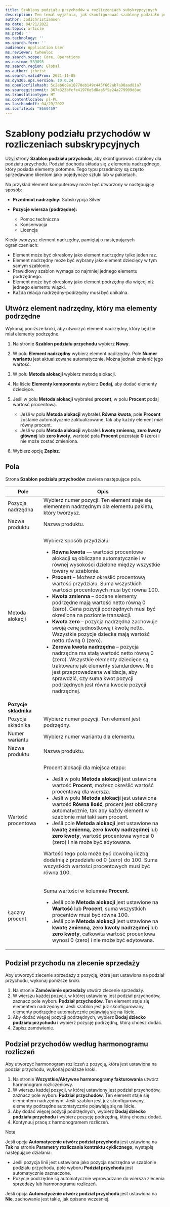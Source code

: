 ```yaml
---
title: Szablony podziału przychodów w rozliczeniach subskrypcyjnych
description: Ten temat wyjaśnia, jak skonfigurować szablony podziału przychodu dla artykułów sprzedawanych jako pakiety.
author: JodiChristiansen
ms.date: 04/21/2022
ms.topic: article
ms.prod: ''
ms.technology: ''
ms.search.form: ''
audience: Application User
ms.reviewer: twheeloc
ms.search.scope: Core, Operations
ms.custom: 539093
ms.search.region: Global
ms.author: jchrist
ms.search.validFrom: 2021-11-05
ms.dyn365.ops.version: 10.0.24
ms.openlocfilehash: 5c2eb6c8e18770eb149c445f662ab7a90aad81a7
ms.sourcegitcommit: 367e323bfcfe41976e5d8aa5f5e24a279909d8ac
ms.translationtype: HT
ms.contentlocale: pl-PL
ms.lasthandoff: 04/29/2022
ms.locfileid: "8660459"
---
```

# <a name="revenue-split-templates-in-subscription-billing"></a>Szablony podziału przychodów w rozliczeniach subskrypcyjnych

Użyj strony **Szablon podziału przychodu**, aby skonfigurować szablony dla podziału przychodu. Podział dochodu składa się z elementu nadrzędnego, który posiada elementy potomne. Tego typu przedmioty są często sprzedawane klientom jako pojedyncze sztuki lub w pakietach.

Na przykład element komputerowy może być utworzony w następujący sposób:

- **Przedmiot nadrzędny:** Subskrypcja Silver
- **Pozycje wiersza (podrzędne):**

    - Pomoc techniczna
    - Konserwacja
    - Licencja

Kiedy tworzysz element nadrzędny, pamiętaj o następujących ograniczeniach:

- Element może być określony jako element nadrzędny tylko jeden raz.
- Element nadrzędny może być wybrany jako element dziecięcy w tym samym szablonie.
- Prawidłowy szablon wymaga co najmniej jednego elementu podrzędnego.
- Element może być określony jako element podrzędny dla więcej niż jednego elementu wiązki.
- Każda relacja nadrzędny-podrzędny musi być unikalna.

## <a name="create-a-parent-item-that-has-child-items"></a>Utwórz element nadrzędny, który ma elementy podrzędne

Wykonaj poniższe kroki, aby utworzyć element nadrzędny, który będzie miał elementy podrzędne.

1. Na stronie **Szablon podziału przychodu** wybierz **Nowy**.
1. W polu **Element nadrzędny** wybierz element nadrzędny. Pole **Numer wariantu** jest aktualizowane automatycznie. Można jednak zmienić jego wartość.
1. W polu **Metoda alokacji** wybierz metodę alokacji.
1. Na liście **Elementy komponentu** wybierz **Dodaj**, aby dodać elementy dziecięce.
1. Jeśli w polu **Metoda alokacji** wybrałeś **procent**, w polu **Procent** podaj wartość procentową.

    - Jeśli w polu **Metoda alokacji** wybrałeś **Równa kwota**, pole **Procent** zostanie automatycznie zaktualizowane, tak aby każdy element miał równy procent.
    - Jeśli w polu **Metoda alokacji** wybrałeś **kwotę zmienną**, **zero kwoty głównej** lub **zero kwoty**, wartość pola **Procent** pozostaje **0** (zero) i nie może zostać zmieniona.

1. Wybierz opcję **Zapisz**.

## <a name="fields"></a>Pola

Strona **Szablon podziału przychodów** zawiera następujące pola.

| Pole | Opis |
|-------|-------------|
| Pozycja nadrzędna | Wybierz numer pozycji. Ten element staje się elementem nadrzędnym dla elementu pakietu, który tworzysz. |
| Nazwa produktu | Nazwa produktu. |
| Metoda alokacji | <p>Wybierz sposób przydziału:</p><ul><li>**Równa kwota** — wartości procentowe alokacji są obliczane automatycznie i w równej wysokości dzielone między wszystkie towary w szablonie.</li><li>**Procent** – Możesz określić procentową wartość przydziału. Suma wszystkich wartości procentowych musi być równa 100.</li><li>**Kwota zmienna** – dodane elementy podrzędne mają wartość netto równą 0 (zero). Cena pozycji podrzędnych musi być określona na poziomie transakcji.</li><li>**Kwota zero** – pozycja nadrzędna zachowuje swoją cenę jednostkową i kwotę netto. Wszystkie pozycje dziecka mają wartość netto równą 0 (zero).</li><li>**Zerowa kwota nadrzędna** – pozycja nadrzędna ma stałą wartość netto równą 0 (zero). Wszystkie elementy dziecięce są traktowane jak elementy standardowe. Nie jest przeprowadzana walidacja, aby sprawdzić, czy suma kwot pozycji podrzędnych jest równa kwocie pozycji nadrzędnej.</li></ul> |
| **Pozycje składnika** | |
| Pozycja składnika | Wybierz numer pozycji. Ten element jest podrzędny. |
| Numer wariantu | Wybierz numer wariantu dla elementu. |
| Nazwa produktu | Nazwa produktu. |
| Wartość procentowa | <p>Procent alokacji dla miejsca etapu:</p><ul><li>Jeśli w polu **Metoda alokacji** jest ustawiona wartość **Procent**, możesz określić wartość procentową dla wiersza.</li><li>Jeśli w polu **Metoda alokacji** jest ustawiona wartość **Równa ilość**, procent jest obliczany automatycznie, tak aby każdy element w szablonie miał taki sam procent.</li><li>Jeśli pole **Metoda alokacji** jest ustawione na **kwotę zmienną**, **zero kwoty nadrzędnej** lub **zero kwoty**, wartość procentowa wynosi 0 (zero) i nie może być edytowana.</li></ul><p>Wartość tego pola może być dowolną liczbą dodatnią z przedziału od 0 (zero) do 100. Suma wszystkich wartości procentowych musi być równa 100.</p> |
| Łączny procent | <p>Suma wartości w kolumnie **Procent**.</p><ul><li>Jeśli pole **Metoda alokacji** jest ustawione na **Wartość** lub **Procent**, suma wszystkich procentów musi być równa 100.</li><li>Jeśli pole **Metoda alokacji** jest ustawione na **kwotę zmienną**, **zero kwoty nadrzędnej** lub **zero kwoty**, całkowita wartość procentowa wynosi 0 (zero) i nie może być edytowana.</li></ul> |

## <a name="revenue-split-on-a-sales-order"></a>Podział przychodu na zlecenie sprzedaży

Aby utworzyć zlecenie sprzedaży z pozycją, która jest ustawiona na podział przychodu, wykonaj poniższe kroki.

1. Na stronie **Zamówienie sprzedaży** utwórz zlecenie sprzedaży.
2. W wierszu każdej pozycji, w której ustawiony jest podział przychodów, zaznacz pole wyboru **Podział przychodów**. Ten element staje się elementem nadrzędnym. Jeśli szablon jest już skonfigurowany, elementy podrzędne automatycznie pojawiają się na liście.
3. Aby dodać więcej pozycji podrzędnych, wybierz **Dodaj dziecko podziału przychodu** i wybierz pozycję podrzędną, którą chcesz dodać.
4. Zapisz zamówienie.

## <a name="revenue-split-with-billing-schedules"></a>Podział przychodów według harmonogramu rozliczeń

Aby utworzyć harmonogram rozliczeń z pozycją, która jest ustawiona na podział przychodu, wykonaj poniższe kroki.

1. Na stronie **Wszystkie/Aktywne harmonogramy fakturowania** utwórz harmonogram rozliczeniowy.
2. W wierszu każdej pozycji, w której ustawiony jest podział przychodów, zaznacz pole wyboru **Podział przychodów**. Ten element staje się elementem nadrzędnym. Jeśli szablon jest już skonfigurowany, elementy podrzędne automatycznie pojawiają się na liście.
3. Aby dodać więcej pozycji podrzędnych, wybierz **Dodaj dziecko podziału przychodu** i wybierz pozycję podrzędną, którą chcesz dodać.
4. Kontynuuj pracę z harmonogramem rozliczeń.

> [!NOTE]
> Jeśli opcja **Automatycznie utwórz podział przychodu** jest ustawiona na **Tak** na stronie **Parametry rozliczania kontraktu cyklicznego**, wystąpią następujące działania:
>
> - Jeśli pozycja linii jest ustawiona jako pozycja nadrzędna w szablonie podziału przychodu, pole wyboru **Podział przychodu** jest automatycznie zaznaczone.
> - Pozycje podrzędne są automatycznie wprowadzane do wiersza zlecenia sprzedaży lub harmonogramu rozliczeń.
>
> Jeśli opcja **Automatycznie utwórz podział przychodu** jest ustawiona na **Nie**, zachowanie jest takie, jak opisano wcześniej.
